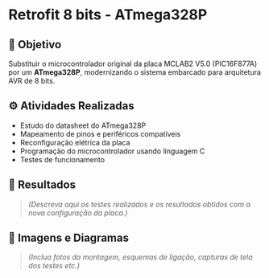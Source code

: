 # Retrofit 8 bits - ATmega328P

## 🔧 Objetivo

Substituir o microcontrolador original da placa MCLAB2 V5.0 (PIC16F877A) por um **ATmega328P**, modernizando o sistema embarcado para arquitetura AVR de 8 bits.

## ⚙️ Atividades Realizadas

- Estudo do datasheet do ATmega328P
- Mapeamento de pinos e periféricos compatíveis
- Reconfiguração elétrica da placa
- Programação do microcontrolador usando linguagem C
- Testes de funcionamento

## 🧪 Resultados

> *(Descreva aqui os testes realizados e os resultados obtidos com a nova configuração da placa.)*

## 📸 Imagens e Diagramas

> *(Inclua fotos da montagem, esquemas de ligação, capturas de tela dos testes etc.)*
